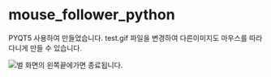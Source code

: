 # mouse_follower_python
PYQT5 사용하여 만들었습니다.
test.gif 파일을 변경하여 다른이미지도 마우스를 따라다니게 만들 수 있습니다.

![벌](https://user-images.githubusercontent.com/80498324/200848591-469fb65d-4122-4703-9eb5-b5bfa5353443.gif)
화면의 왼쪽끝에가면 종료됩니다.
